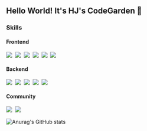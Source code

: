## Hello World! It's HJ's CodeGarden 👋

### Skills
#### Frontend
<img src="https://img.shields.io/badge/javascript-F7DF1E?style=flat-square&logo=Javascript&logoColor=white"/>&nbsp; <img src="https://img.shields.io/badge/react-61DAFB?style=flat-square&logo=React&logoColor=white"/>&nbsp; <img src="https://img.shields.io/badge/typescript-3178C6?style=flat-square&logo=Typescript&logoColor=white"/>&nbsp; <img src="https://img.shields.io/badge/html5-E34F26?style=flat-square&logo=Html5&logoColor=white"/>&nbsp; <img src="https://img.shields.io/badge/css3-1572B6?style=flat-square&logo=Css3&logoColor=white"/>&nbsp; <img src="https://img.shields.io/badge/sass-CC6699?style=flat-square&logo=Sass&logoColor=white"/>

#### Backend
<img src="https://img.shields.io/badge/java-6DB33F?style=flat-square&logo=Java&logoColor=white"/>&nbsp; <img src="https://img.shields.io/badge/spring-6DB33F?style=flat-square&logo=Spring&logoColor=white"/>&nbsp; <img src="https://img.shields.io/badge/springboot-6DB33F?style=flat-square&logo=Springboot&logoColor=white"/>&nbsp; <img src="https://img.shields.io/badge/oracle-F80000?style=flat-square&logo=Oracle&logoColor=white"/>&nbsp; <img src="https://img.shields.io/badge/mariadb-003545?style=flat-square&logo=Mariadb&logoColor=white"/>

#### Community
<img src="https://img.shields.io/badge/github-181717?style=flat-square&logo=Github&logoColor=white"/>&nbsp; <img src="https://img.shields.io/badge/notion-000000?style=flat-square&logo=Notion&logoColor=white"/>


![Anurag's GitHub stats](https://github-readme-stats.vercel.app/api?username=Helina0610&show_icons=true&theme=radical)


<!--
**Helina0610/Helina0610** is a ✨ _special_ ✨ repository because its `README.md` (this file) appears on your GitHub profile.

Here are some ideas to get you started:

- 🔭 I’m currently working on ...
- 🌱 I’m currently learning ...
- 👯 I’m looking to collaborate on ...
- 🤔 I’m looking for help with ...
- 💬 Ask me about ...
- 📫 How to reach me: ...
- 😄 Pronouns: ...
- ⚡ Fun fact: ...
-->
